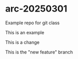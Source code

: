 # arc-20250301
Example repo for git class

This is an example


This is a change


This is the "new feature" branch

